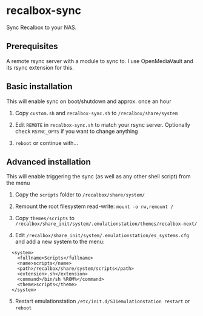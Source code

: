 # recalbox-sync

Sync Recalbox to your NAS.

## Prerequisites

A remote rsync server with a module to sync to. I use OpenMediaVault and its rsync extension for this.

## Basic installation

This will enable sync on boot/shutdown and approx. once an hour

1. Copy `custom.sh` and `recalbox-sync.sh` to `/recalbox/share/system`

2. Edit `REMOTE` in `recalbox-sync.sh` to match your rsync server. Optionally check `RSYNC_OPTS` if you want to change anything

3. `reboot` or continue with...

## Advanced installation

This will enable triggering the sync (as well as any other shell script) from the menu

1. Copy the `scripts` folder to `/recalbox/share/system/`

2. Remount the root filesystem read-write: `mount -o rw,remount /`

3. Copy `themes/scripts` to `/recalbox/share_init/system/.emulationstation/themes/recalbox-next/`

4. Edit `/recalbox/share_init/system/.emulationstation/es_systems.cfg` and add a new system to the menu:

```
  <system>
    <fullname>Scripts</fullname>
    <name>scripts</name>
    <path>/recalbox/share/system/scripts</path>
    <extension>.sh</extension>
    <command>/bin/sh %ROM%</command>
    <theme>scripts</theme>
  </system>
```

5. Restart emulationstation `/etc/init.d/S31emulationstation restart` or `reboot`
